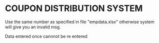 # COUPON DISTRIBUTION SYSTEM

Use the same number as specified in file "empdata.xlsx" otherwise system will give you an invalid msg.

Data entered once cannnot be re entered
